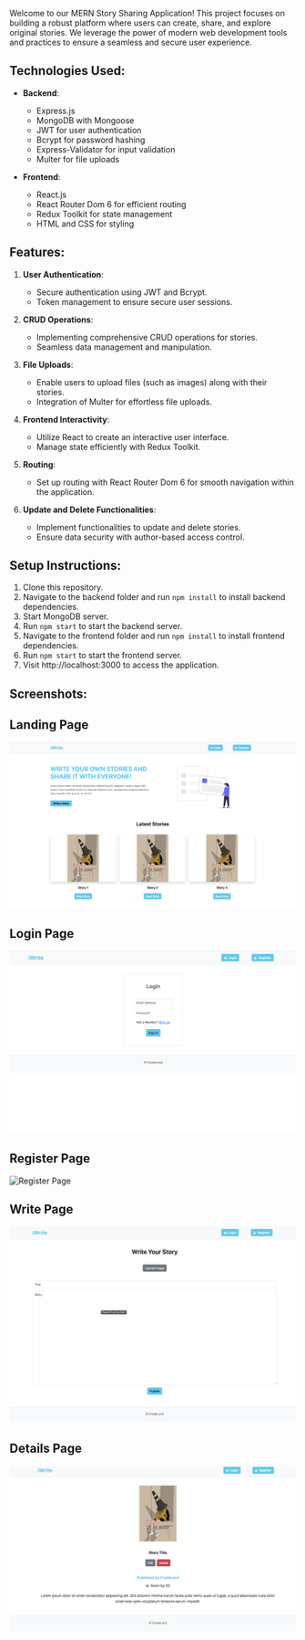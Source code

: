 
Welcome to our MERN Story Sharing Application! This project focuses on building a robust platform where users can create, share, and explore original stories. We leverage the power of modern web development tools and practices to ensure a seamless and secure user experience.

## Technologies Used:

- **Backend**:
  - Express.js
  - MongoDB with Mongoose
  - JWT for user authentication
  - Bcrypt for password hashing
  - Express-Validator for input validation
  - Multer for file uploads

- **Frontend**:
  - React.js
  - React Router Dom 6 for efficient routing
  - Redux Toolkit for state management
  - HTML and CSS for styling

## Features:

1. **User Authentication**:
   - Secure authentication using JWT and Bcrypt.
   - Token management to ensure secure user sessions.

2. **CRUD Operations**:
   - Implementing comprehensive CRUD operations for stories.
   - Seamless data management and manipulation.

3. **File Uploads**:
   - Enable users to upload files (such as images) along with their stories.
   - Integration of Multer for effortless file uploads.

4. **Frontend Interactivity**:
   - Utilize React to create an interactive user interface.
   - Manage state efficiently with Redux Toolkit.

5. **Routing**:
   - Set up routing with React Router Dom 6 for smooth navigation within the application.

6. **Update and Delete Functionalities**:
   - Implement functionalities to update and delete stories.
   - Ensure data security with author-based access control.

## Setup Instructions:

1. Clone this repository.
2. Navigate to the backend folder and run `npm install` to install backend dependencies.
3. Start MongoDB server.
4. Run `npm start` to start the backend server.
5. Navigate to the frontend folder and run `npm install` to install frontend dependencies.
6. Run `npm start` to start the frontend server.
7. Visit http://localhost:3000 to access the application.

## Screenshots:

## Landing Page
![Landing Page](https://github.com/imtithalhalalo/LetsWrite/blob/main/public/images/main.png)

## Login Page
![Login Page](https://github.com/imtithalhalalo/LetsWrite/blob/main/public/images/login.png)

## Register Page
![Register Page](https://github.com/imtithalhalalo/LetsWrite/blob/main/public/images/filter.png)

## Write Page
![Write Page](https://github.com/imtithalhalalo/LetsWrite/blob/main/public/images/write.png)

## Details Page
![Details Page](https://github.com/imtithalhalalo/LetsWrite/blob/main/public/images/details.png)